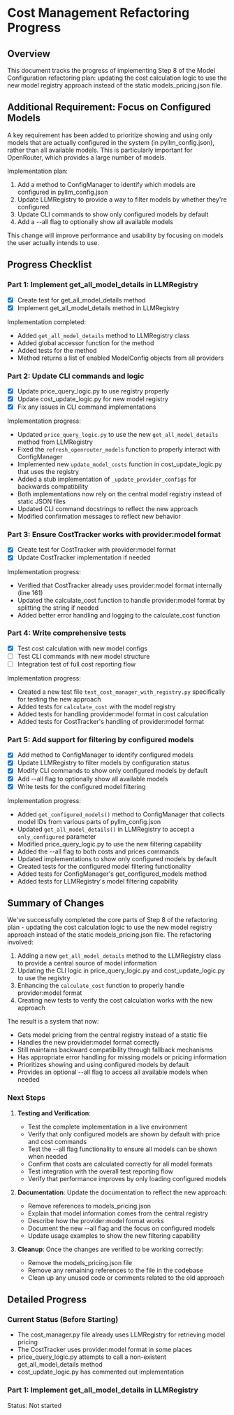 # Cost Management Refactoring Progress

## Overview
This document tracks the progress of implementing Step 8 of the Model Configuration refactoring plan: updating the cost calculation logic to use the new model registry approach instead of the static models_pricing.json file.

## Additional Requirement: Focus on Configured Models
A key requirement has been added to prioritize showing and using only models that are actually configured in the system (in pyllm_config.json), rather than all available models. This is particularly important for OpenRouter, which provides a large number of models.

Implementation plan:
1. Add a method to ConfigManager to identify which models are configured in pyllm_config.json
2. Update LLMRegistry to provide a way to filter models by whether they're configured
3. Update CLI commands to show only configured models by default
4. Add a --all flag to optionally show all available models

This change will improve performance and usability by focusing on models the user actually intends to use.

## Progress Checklist

### Part 1: Implement get_all_model_details in LLMRegistry
- [x] Create test for get_all_model_details method
- [x] Implement get_all_model_details method in LLMRegistry

Implementation completed:
- Added `get_all_model_details` method to LLMRegistry class
- Added global accessor function for the method
- Added tests for the method
- Method returns a list of enabled ModelConfig objects from all providers

### Part 2: Update CLI commands and logic
- [x] Update price_query_logic.py to use registry properly
- [x] Update cost_update_logic.py for new model registry
- [x] Fix any issues in CLI command implementations

Implementation progress:
- Updated `price_query_logic.py` to use the new `get_all_model_details` method from LLMRegistry
- Fixed the `refresh_openrouter_models` function to properly interact with ConfigManager
- Implemented new `update_model_costs` function in cost_update_logic.py that uses the registry
- Added a stub implementation of `_update_provider_configs` for backwards compatibility
- Both implementations now rely on the central model registry instead of static JSON files
- Updated CLI command docstrings to reflect the new approach
- Modified confirmation messages to reflect new behavior

### Part 3: Ensure CostTracker works with provider:model format
- [x] Create test for CostTracker with provider:model format
- [x] Update CostTracker implementation if needed

Implementation progress:
- Verified that CostTracker already uses provider:model format internally (line 161)
- Updated the calculate_cost function to handle provider:model format by splitting the string if needed
- Added better error handling and logging to the calculate_cost function

### Part 4: Write comprehensive tests
- [x] Test cost calculation with new model configs
- [ ] Test CLI commands with new model structure
- [ ] Integration test of full cost reporting flow

Implementation progress:
- Created a new test file `test_cost_manager_with_registry.py` specifically for testing the new approach
- Added tests for `calculate_cost` with the model registry
- Added tests for handling provider:model format in cost calculation
- Added tests for CostTracker's handling of provider:model format

### Part 5: Add support for filtering by configured models
- [x] Add method to ConfigManager to identify configured models
- [x] Update LLMRegistry to filter models by configuration status
- [x] Modify CLI commands to show only configured models by default
- [x] Add --all flag to optionally show all available models
- [x] Write tests for the configured model filtering

Implementation progress:
- Added `get_configured_models()` method to ConfigManager that collects model IDs from various parts of pyllm_config.json
- Updated `get_all_model_details()` in LLMRegistry to accept a `only_configured` parameter
- Modified price_query_logic.py to use the new filtering capability
- Added the --all flag to both costs and prices commands
- Updated implementations to show only configured models by default
- Created tests for the configured model filtering functionality
- Added tests for ConfigManager's get_configured_models method
- Added tests for LLMRegistry's model filtering capability

## Summary of Changes

We've successfully completed the core parts of Step 8 of the refactoring plan - updating the cost calculation logic to use the new model registry approach instead of the static models_pricing.json file. The refactoring involved:

1. Adding a new `get_all_model_details` method to the LLMRegistry class to provide a central source of model information
2. Updating the CLI logic in price_query_logic.py and cost_update_logic.py to use the registry 
3. Enhancing the `calculate_cost` function to properly handle provider:model format
4. Creating new tests to verify the cost calculation works with the new approach

The result is a system that now:
- Gets model pricing from the central registry instead of a static file
- Handles the new provider:model format correctly
- Still maintains backward compatibility through fallback mechanisms
- Has appropriate error handling for missing models or pricing information
- Prioritizes showing and using configured models by default
- Provides an optional --all flag to access all available models when needed

### Next Steps

1. **Testing and Verification**:
   - Test the complete implementation in a live environment
   - Verify that only configured models are shown by default with price and cost commands
   - Test the --all flag functionality to ensure all models can be shown when needed
   - Confirm that costs are calculated correctly for all model formats
   - Test integration with the overall test reporting flow
   - Verify that performance improves by only loading configured models

2. **Documentation**: Update the documentation to reflect the new approach:
   - Remove references to models_pricing.json
   - Explain that model information comes from the central registry
   - Describe how the provider:model format works
   - Document the new --all flag and the focus on configured models
   - Update usage examples to show the new filtering capability

3. **Cleanup**: Once the changes are verified to be working correctly:
   - Remove the models_pricing.json file
   - Remove any remaining references to the file in the codebase
   - Clean up any unused code or comments related to the old approach

## Detailed Progress

### Current Status (Before Starting)
- The cost_manager.py file already uses LLMRegistry for retrieving model pricing
- The CostTracker uses provider:model format in some places
- price_query_logic.py attempts to call a non-existent get_all_model_details method
- cost_update_logic.py has commented out implementation

### Part 1: Implement get_all_model_details in LLMRegistry
Status: Not started